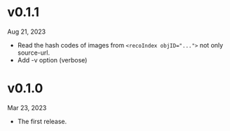v0.1.1
======
Aug 21, 2023

- Read the hash codes of images from `<recoIndex objID="...">` not only source-url.
- Add -v option (verbose)

v0.1.0
======
Mar 23, 2023

- The first release.

